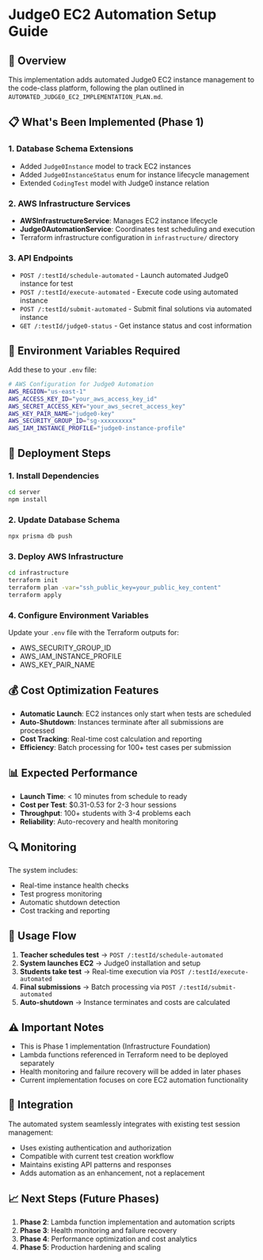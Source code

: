 # Judge0 EC2 Automation Setup Guide

## 🎯 Overview

This implementation adds automated Judge0 EC2 instance management to the code-class platform, following the plan outlined in `AUTOMATED_JUDGE0_EC2_IMPLEMENTATION_PLAN.md`.

## 📋 What's Been Implemented (Phase 1)

### 1. Database Schema Extensions
- Added `Judge0Instance` model to track EC2 instances
- Added `Judge0InstanceStatus` enum for instance lifecycle management
- Extended `CodingTest` model with Judge0 instance relation

### 2. AWS Infrastructure Services
- **AWSInfrastructureService**: Manages EC2 instance lifecycle
- **Judge0AutomationService**: Coordinates test scheduling and execution
- Terraform infrastructure configuration in `infrastructure/` directory

### 3. API Endpoints
- `POST /:testId/schedule-automated` - Launch automated Judge0 instance for test
- `POST /:testId/execute-automated` - Execute code using automated instance
- `POST /:testId/submit-automated` - Submit final solutions via automated instance
- `GET /:testId/judge0-status` - Get instance status and cost information

## 🔧 Environment Variables Required

Add these to your `.env` file:

```bash
# AWS Configuration for Judge0 Automation
AWS_REGION="us-east-1"
AWS_ACCESS_KEY_ID="your_aws_access_key_id"
AWS_SECRET_ACCESS_KEY="your_aws_secret_access_key"
AWS_KEY_PAIR_NAME="judge0-key"
AWS_SECURITY_GROUP_ID="sg-xxxxxxxxx"
AWS_IAM_INSTANCE_PROFILE="judge0-instance-profile"
```

## 🚀 Deployment Steps

### 1. Install Dependencies
```bash
cd server
npm install
```

### 2. Update Database Schema
```bash
npx prisma db push
```

### 3. Deploy AWS Infrastructure
```bash
cd infrastructure
terraform init
terraform plan -var="ssh_public_key=your_public_key_content"
terraform apply
```

### 4. Configure Environment Variables
Update your `.env` file with the Terraform outputs for:
- AWS_SECURITY_GROUP_ID
- AWS_IAM_INSTANCE_PROFILE
- AWS_KEY_PAIR_NAME

## 💰 Cost Optimization Features

- **Automatic Launch**: EC2 instances only start when tests are scheduled
- **Auto-Shutdown**: Instances terminate after all submissions are processed
- **Cost Tracking**: Real-time cost calculation and reporting
- **Efficiency**: Batch processing for 100+ test cases per submission

## 📊 Expected Performance

- **Launch Time**: < 10 minutes from schedule to ready
- **Cost per Test**: $0.31-0.53 for 2-3 hour sessions
- **Throughput**: 100+ students with 3-4 problems each
- **Reliability**: Auto-recovery and health monitoring

## 🔍 Monitoring

The system includes:
- Real-time instance health checks
- Test progress monitoring
- Automatic shutdown detection
- Cost tracking and reporting

## 🔄 Usage Flow

1. **Teacher schedules test** → `POST /:testId/schedule-automated`
2. **System launches EC2** → Judge0 installation and setup
3. **Students take test** → Real-time execution via `POST /:testId/execute-automated`
4. **Final submissions** → Batch processing via `POST /:testId/submit-automated`
5. **Auto-shutdown** → Instance terminates and costs are calculated

## ⚠️ Important Notes

- This is Phase 1 implementation (Infrastructure Foundation)
- Lambda functions referenced in Terraform need to be deployed separately
- Health monitoring and failure recovery will be added in later phases
- Current implementation focuses on core EC2 automation functionality

## 🔗 Integration

The automated system seamlessly integrates with existing test session management:
- Uses existing authentication and authorization
- Compatible with current test creation workflow
- Maintains existing API patterns and responses
- Adds automation as an enhancement, not a replacement

## 📈 Next Steps (Future Phases)

1. **Phase 2**: Lambda function implementation and automation scripts
2. **Phase 3**: Health monitoring and failure recovery
3. **Phase 4**: Performance optimization and cost analytics
4. **Phase 5**: Production hardening and scaling 